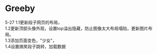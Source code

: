 # Greeby
5-27 1.1更新段子网页的布局，</br>
     1.2更新顶部头像外观，设置top溢出隐藏，防止图像太大布局塌陷，更新图片布局。</br>
	1.3添加页面变色，"少女"，</br>
	1.4设置搞笑段子跳转，加载数据</br>
     
